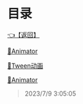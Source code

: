 # 目录  


[👈【返回】](/--目录--/Unity笔记/--目录--Unity笔记)  


[📁Animator](/--目录--/Unity笔记/Unity的动画/Animator/--目录--Animator)  

[📁Tween动画](/--目录--/Unity笔记/Unity的动画/Tween动画/--目录--Tween动画)  

[📜Animator](/Unity笔记/Unity的动画/Animator)  







> 2023/7/9 3:05:05
